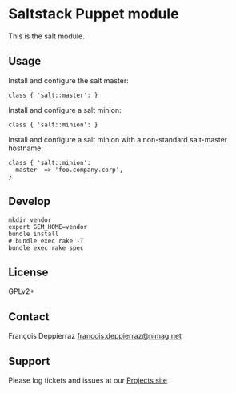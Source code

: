 Saltstack Puppet module
=======================

This is the salt module.

Usage
-----

Install and configure the salt master:

```puppet
class { 'salt::master': }
```

Install and configure a salt minion:

```puppet
class { 'salt::minion': }
```

Install and configure a salt minion with a non-standard salt-master hostname:

```puppet
class { 'salt::minion':
  master  => 'foo.company.corp',
}
```

Develop
-------

	mkdir vendor
	export GEM_HOME=vendor
	bundle install
	# bundle exec rake -T
	bundle exec rake spec

License
-------

GPLv2+

Contact
-------

François Deppierraz <francois.deppierraz@nimag.net>

Support
-------

Please log tickets and issues at our [Projects site](https://github.com/ctrlaltdel/puppet-salt)
